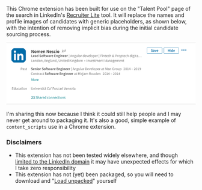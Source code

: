 This Chrome extension has been built for use on the "Talent Pool" page of the search in LinkedIn's [Recruiter Lite](https://business.linkedin.com/talent-solutions/recruiter-lite) tool. It will replace the names and profile images of candidates with generic placeholders, as shown below, with the intention of removing implicit bias during the initial candidate sourcing process. 

![Screenshot example of functionality](screenshot.png)

I'm sharing this now because I think it could still help people and I may never get around to packaging it. It's also a good, simple example of `content_scripts` use in a Chrome extension.

### Disclaimers
- This extension has not been tested widely elsewhere, and though [limited to the LinkedIn domain](https://github.com/barneyjackson/linkedin_mask/blob/master/manifest.json#L10) it may have unexpected effects for which I take zero responsibility
- This extension has not (yet) been packaged, so you will need to download and "[Load unpacked](https://developer.chrome.com/extensions/getstarted#manifest)" yourself
